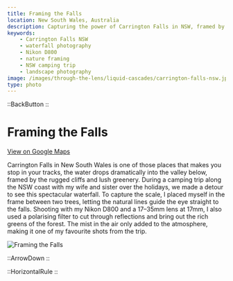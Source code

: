 ```yaml
---
title: Framing the Falls
location: New South Wales, Australia
description: Capturing the power of Carrington Falls in NSW, framed by nature and mist. A holiday adventure shot with my Nikon D800 at 17mm.
keywords:
    - Carrington Falls NSW
    - waterfall photography
    - Nikon D800
    - nature framing
    - NSW camping trip
    - landscape photography
image: /images/through-the-lens/liquid-cascades/carrington-falls-nsw.jpg
type: photo
---
```


::BackButton
::

# Framing the Falls

<a href="https://www.google.com/maps/search/?api=1&query=Carrington+Falls,+New+South+Wales,+Australia" target="_blank" rel="noopener noreferrer">View on Google Maps</a>

Carrington Falls in New South Wales is one of those places that makes you stop in your tracks, the water drops dramatically into the valley below, framed by the rugged cliffs and lush greenery. During a camping trip along the NSW coast with my wife and sister over the holidays, we made a detour to see this spectacular waterfall. To capture the scale, I placed myself in the frame between two trees, letting the natural lines guide the eye straight to the falls. Shooting with my Nikon D800 and a 17–35mm lens at 17mm, I also used a polarising filter to cut through reflections and bring out the rich greens of the forest. The mist in the air only added to the atmosphere, making it one of my favourite shots from the trip.

![Framing the Falls](/images/through-the-lens/liquid-cascades/carrington-falls-nsw.jpg)

<div class="mb-8"></div>

::ArrowDown
::

<div class="mb-8"></div>

::HorizontalRule
::
